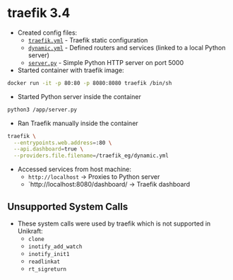 # traefik 3.4
- Created config files:
    - [`traefik.yml`](app/traefik.yml) - Traefik static configuration
    - [`dynamic.yml`](app/dynamic.yml) - Defined routers and services (linked to a local Python server)
    - [`server.py`](app/server.py) - Simple Python HTTP server on port 5000
- Started container with traefik image:
```bash
docker run -it -p 80:80 -p 8080:8080 traefik /bin/sh
```
- Started Python server inside the container
```sh
python3 /app/server.py
```
- Ran Traefik manually inside the container
```sh
traefik \
  --entrypoints.web.address=:80 \
  --api.dashboard=true \
  --providers.file.filename=/traefik_eg/dynamic.yml
```
- Accessed services from host machine:
    - `http://localhost` &rarr; Proxies to Python server
    - `http://localhost:8080/dashboard/ &rarr; Traefik dashboard

## Unsupported System Calls
- These system calls were used by traefik which is not supported in Unikraft:
    - `clone`
    - `inotify_add_watch`
    - `inotify_init1`
    - `readlinkat`
    - `rt_sigreturn`
